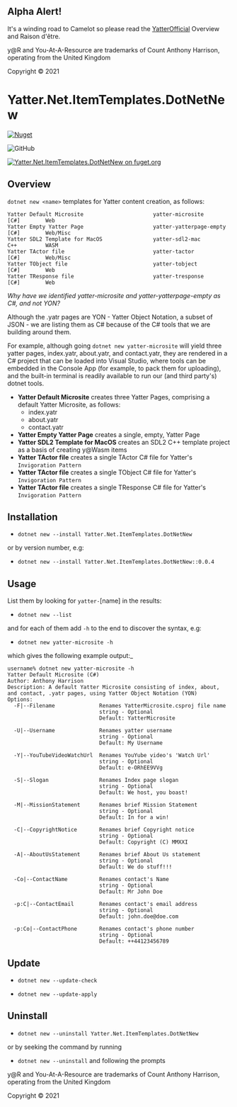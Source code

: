 ## Alpha Alert!

It's a winding road to Camelot so please read the [YatterOfficial](https://github.com/yatterofficial) Overview and Raison d'être.

y@R and You-At-A-Resource are trademarks of Count Anthony Harrison, operating from the United Kingdom

Copyright © 2021

# Yatter.Net.ItemTemplates.DotNetNew

<a href="https://www.nuget.org/packages/Yatter.Net.ItemTemplates.DotNetNew/" target="_blank" rel="noreferrer noopener"><img alt="Nuget" src="https://img.shields.io/nuget/v/Yatter.Net.ItemTemplates.DotNetNew?color=blue&style=for-the-badge"></a>

![GitHub](https://img.shields.io/github/license/yatterofficial/Yatter.Net.ItemTemplates.DotNetNew?style=for-the-badge)

[![Yatter.Net.ItemTemplates.DotNetNew on fuget.org](https://www.fuget.org/packages/Yatter.Net.ItemTemplates.DotNetNew/badge.svg)](https://www.fuget.org/packages/Yatter.Net.ItemTemplates.DotNetNew)

## Overview

```dotnet new <name>``` templates for Yatter content creation, as follows:

```
Yatter Default Microsite                      yatter-microsite         [C#]        Web                                                
Yatter Empty Yatter Page                      yatter-yatterpage-empty  [C#]        Web/Misc                                           
Yatter SDL2 Template for MacOS                yatter-sdl2-mac          C++         WASM                                               
Yatter TActor file                            yatter-tactor            [C#]        Web/Misc                                           
Yatter TObject file                           yatter-tobject           [C#]        Web                                                
Yatter TResponse file                         yatter-tresponse         [C#]        Web  
```

_Why have we identified yatter-microsite and yatter-yatterpage-empty as C#, and not YON?_

Although the .yatr pages are YON - Yatter Object Notation, a subset of JSON - we are listing them as C# because of the C# tools that we are building around them.

For example, although going ```dotnet new yatter-microsite``` will yield three yatter pages, index.yatr, about.yatr, and contact.yatr, they are rendered in a C# project that can be loaded into Visual Studio, where tools can be embedded in the Console App (for example, to pack them for uploading), and the built-in terminal is readily available to run our (and third party's) dotnet tools.

- **Yatter Default Microsite** creates three Yatter Pages, comprising a default Yatter Microsite, as follows:
  - index.yatr
  - about.yatr
  - contact.yatr
- **Yatter Empty Yatter Page** creates a single, empty, Yatter Page
- **Yatter SDL2 Template for MacOS** creates an SDL2 C++ template project as a basis of creating y@Wasm items
- **Yatter TActor file** creates a single TActor C# file for Yatter's ```Invigoration Pattern```
- **Yatter TActor file** creates a single TObject C# file for Yatter's ```Invigoration Pattern```
- **Yatter TActor file** creates a single TResponse C# file for Yatter's ```Invigoration Pattern```


## Installation

- ```dotnet new --install Yatter.Net.ItemTemplates.DotNetNew```

or by version number, e.g:

- ```dotnet new --install Yatter.Net.ItemTemplates.DotNetNew::0.0.4```

## Usage

List them by looking for ```yatter-```[name] in the results:

- ```dotnet new --list```

and for each of them add ```-h``` to the end to discover the syntax, e.g:

- ```dotnet new yatter-microsite -h```

which gives the following example output:_

```
username% dotnet new yatter-microsite -h
Yatter Default Microsite (C#)
Author: Anthony Harrison
Description: A default Yatter Microsite consisting of index, about, and contact, .yatr pages, using Yatter Object Notation (YON)
Options:                                                               
  -F|--Filename              Renames YatterMicrosite.csproj file name  
                             string - Optional                         
                             Default: YatterMicrosite                  

  -U|--Username              Renames yatter username                   
                             string - Optional                         
                             Default: My Username                      

  -Y|--YouTubeVideoWatchUrl  Renames YouYube video's 'Watch Url'       
                             string - Optional                         
                             Default: e-ORhEE9VVg                      

  -S|--Slogan                Renames Index page slogan                 
                             string - Optional                         
                             Default: We host, you boast!              

  -M|--MissionStatement      Renames brief Mission Statement           
                             string - Optional                         
                             Default: In for a win!                    

  -C|--CopyrightNotice       Renames brief Copyright notice            
                             string - Optional                         
                             Default: Copyright (C) MMXXI              

  -A|--AboutUsStatement      Renames brief About Us statement          
                             string - Optional                         
                             Default: We do stuff!!!                   

  -Co|--ContactName          Renames contact's Name                    
                             string - Optional                         
                             Default: Mr John Doe                      

  -p:C|--ContactEmail        Renames contact's email address           
                             string - Optional                         
                             Default: john.doe@doe.com                 

  -p:Co|--ContactPhone       Renames contact's phone number            
                             string - Optional                         
                             Default: ++44123456789  
```

## Update

- ```dotnet new --update-check```

- ```dotnet new --update-apply```

## Uninstall

- ```dotnet new --uninstall Yatter.Net.ItemTemplates.DotNetNew```

or by seeking the command by running

- ```dotnet new --uninstall``` and following the prompts

y@R and You-At-A-Resource are trademarks of Count Anthony Harrison, operating from the United Kingdom

Copyright © 2021
